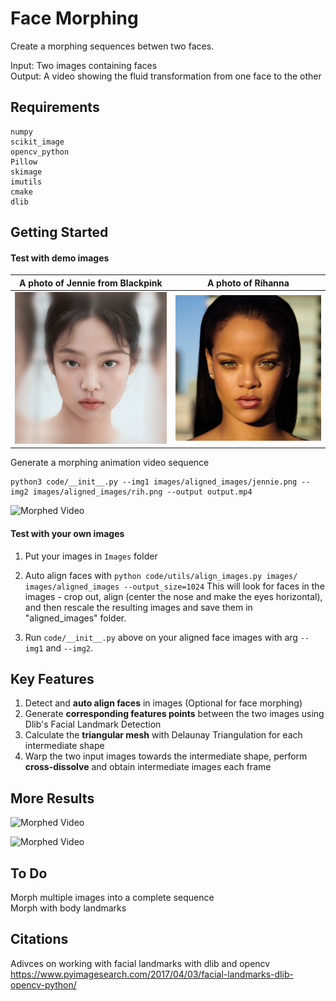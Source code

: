 Face Morphing
===================

Create a morphing sequences betwen two faces. 

Input: Two images containing faces  
Output: A video showing the fluid transformation from one face to the other  

Requirements
-------------
```
numpy
scikit_image
opencv_python
Pillow
skimage
imutils
cmake
dlib
```

Getting Started
-------------

#### Test with demo images

A photo of Jennie from Blackpink       |  A photo of Rihanna
:-------------------------:|:-------------------------:
![](/images/aligned_images/jennie.png)  |  ![](/images/aligned_images/rih.png)


Generate a morphing animation video sequence

```
python3 code/__init__.py --img1 images/aligned_images/jennie.png --img2 images/aligned_images/rih.png --output output.mp4
```

![Morphed Video](results/output.gif)

#### Test with your own images

1. Put your images in `Images` folder

2. Auto align faces with `python code/utils/align_images.py images/ images/aligned_images --output_size=1024`
This will look for faces in the images - crop out, align (center the nose and make the eyes horizontal), and then rescale the resulting images and save them in "aligned_images" folder.
3. Run `code/__init__.py` above on your aligned face images with arg `--img1` and `--img2`.



Key Features
-------------
1. Detect and **auto align faces** in images (Optional for face morphing) 
2. Generate **corresponding features points** between the two images using Dlib's Facial Landmark Detection
3. Calculate the **triangular mesh** with Delaunay Triangulation for each intermediate shape
4. Warp the two input images towards the intermediate shape, perform **cross-dissolve** and obtain intermediate images each frame

More Results
-------------
![Morphed Video](results/final-club-final.gif)

![Morphed Video](results/ld-final.gif)


To Do
-------------
Morph multiple images into a complete sequence  
Morph with body landmarks

Citations
-------------

Adivces on working with facial landmarks with dlib and opencv https://www.pyimagesearch.com/2017/04/03/facial-landmarks-dlib-opencv-python/ 
